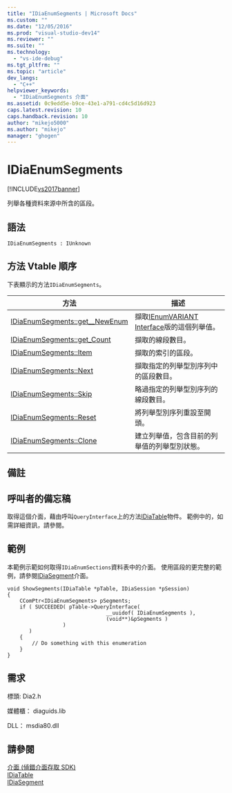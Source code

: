```yaml
---
title: "IDiaEnumSegments | Microsoft Docs"
ms.custom: ""
ms.date: "12/05/2016"
ms.prod: "visual-studio-dev14"
ms.reviewer: ""
ms.suite: ""
ms.technology: 
  - "vs-ide-debug"
ms.tgt_pltfrm: ""
ms.topic: "article"
dev_langs: 
  - "C++"
helpviewer_keywords: 
  - "IDiaEnumSegments 介面"
ms.assetid: 0c9edd5e-b9ce-43e1-a791-cd4c5d16d923
caps.latest.revision: 10
caps.handback.revision: 10
author: "mikejo5000"
ms.author: "mikejo"
manager: "ghogen"
---
```

# IDiaEnumSegments
[!INCLUDE[vs2017banner](../../code-quality/includes/vs2017banner.md)]

列舉各種資料來源中所含的區段。  
  
## 語法  
  
```  
IDiaEnumSegments : IUnknown  
```  
  
## 方法 Vtable 順序  
 下表顯示的方法`IDiaEnumSegments`。  
  
|方法|描述|  
|--------|--------|  
|[IDiaEnumSegments::get\_\_NewEnum](../../debugger/debug-interface-access/idiaenumsegments-get-newenum.md)|擷取[IEnumVARIANT Interface](http://msdn.microsoft.com/zh-tw/139e3c93-faef-4003-9079-e0e94494db3e)版的這個列舉值。|  
|[IDiaEnumSegments::get\_Count](../../debugger/debug-interface-access/idiaenumsegments-get-count.md)|擷取的線段數目。|  
|[IDiaEnumSegments::Item](../Topic/IDiaEnumSegments::Item.md)|擷取的索引的區段。|  
|[IDiaEnumSegments::Next](../../debugger/debug-interface-access/idiaenumsegments-next.md)|擷取指定的列舉型別序列中的區段數目。|  
|[IDiaEnumSegments::Skip](../../debugger/debug-interface-access/idiaenumsegments-skip.md)|略過指定的列舉型別序列的線段數目。|  
|[IDiaEnumSegments::Reset](../../debugger/debug-interface-access/idiaenumsegments-reset.md)|將列舉型別序列重設至開頭。|  
|[IDiaEnumSegments::Clone](../Topic/IDiaEnumSegments::Clone.md)|建立列舉值，包含目前的列舉值的列舉型別狀態。|  
  
## 備註  
  
## 呼叫者的備忘稿  
 取得這個介面，藉由呼叫`QueryInterface`上的方法[IDiaTable](../../debugger/debug-interface-access/idiatable.md)物件。  範例中的，如需詳細資訊，請參閱。  
  
## 範例  
 本範例示範如何取得`IDiaEnumSections`資料表中的介面。  使用區段的更完整的範例，請參閱[IDiaSegment](../../debugger/debug-interface-access/idiasegment.md)介面。  
  
```cpp#  
void ShowSegments(IDiaTable *pTable, IDiaSession *pSession)  
{  
    CComPtr<IDiaEnumSegments> pSegments;  
    if ( SUCCEEDED( pTable->QueryInterface(  
                                __uuidof( IDiaEnumSegments ),  
                                (void**)&pSegments )  
                  )  
       )  
    {  
        // Do something with this enumeration  
    }  
}  
```  
  
## 需求  
 標頭: Dia2.h  
  
 媒體櫃： diaguids.lib  
  
 DLL： msdia80.dll  
  
## 請參閱  
 [介面 \(偵錯介面存取 SDK\)](../../debugger/debug-interface-access/interfaces-debug-interface-access-sdk.md)   
 [IDiaTable](../../debugger/debug-interface-access/idiatable.md)   
 [IDiaSegment](../../debugger/debug-interface-access/idiasegment.md)